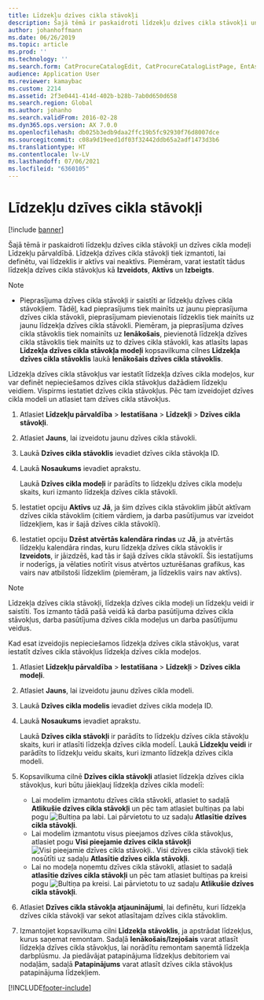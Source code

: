 ```yaml
---
title: Līdzekļu dzīves cikla stāvokļi
description: Šajā tēmā ir paskaidroti līdzekļu dzīves cikla stāvokļi un dzīves cikla modeļi Līdzekļu pārvaldībā.
author: johanhoffmann
ms.date: 06/26/2019
ms.topic: article
ms.prod: ''
ms.technology: ''
ms.search.form: CatProcureCatalogEdit, CatProcureCatalogListPage, EntAssetLifecycleModelStateNext, EntAssetObjectLifecycleState, EntAssetLifecycleStateUpdate, EntAssetObjectLifecycleModel
audience: Application User
ms.reviewer: kamaybac
ms.custom: 2214
ms.assetid: 2f3e0441-414d-402b-b28b-7ab0d650d658
ms.search.region: Global
ms.author: johanho
ms.search.validFrom: 2016-02-28
ms.dyn365.ops.version: AX 7.0.0
ms.openlocfilehash: db025b3edb9daa2ffc19b5fc92930f76d8007dce
ms.sourcegitcommit: c08a9d19eed1df03f32442ddb65a2adf1473d3b6
ms.translationtype: HT
ms.contentlocale: lv-LV
ms.lasthandoff: 07/06/2021
ms.locfileid: "6360105"
---
```

# <a name="asset-lifecycle-states"></a>Līdzekļu dzīves cikla stāvokļi

[!include [banner](../../includes/banner.md)]

 

Šajā tēmā ir paskaidroti līdzekļu dzīves cikla stāvokļi un dzīves cikla modeļi Līdzekļu pārvaldībā. Līdzekļa dzīves cikla stāvokļi tiek izmantoti, lai definētu, vai līdzeklis ir aktīvs vai neaktīvs. Piemēram, varat iestatīt tādus līdzekļa dzīves cikla stāvokļus kā **Izveidots**, **Aktīvs** un **Izbeigts**.

> [!NOTE]
> - Pieprasījuma dzīves cikla stāvokļi ir saistīti ar līdzekļu dzīves cikla stāvokļiem. Tādēļ, kad pieprasījums tiek mainīts uz jaunu pieprasījuma dzīves cikla stāvokli, pieprasījumam pievienotais līdzeklis tiek mainīts uz jaunu līdzekļa dzīves cikla stāvokli. Piemēram, ja pieprasījuma dzīves cikla stāvoklis tiek nomainīts uz **Ienākošais**, pievienotā līdzekļa dzīves cikla stāvoklis tiek mainīts uz to dzīves cikla stāvokli, kas atlasīts lapas **Līdzekļa dzīves cikla stāvokļa modeļi** kopsavilkuma cilnes **Līdzekļa dzīves cikla stāvoklis** laukā **Ienākošais dzīves cikla stāvoklis**. 


Līdzekļa dzīves cikla stāvokļus var iestatīt līdzekļa dzīves cikla modeļos, kur var definēt nepieciešamos dzīves cikla stāvokļus dažādiem līdzekļu veidiem. Vispirms iestatiet dzīves cikla stāvokļus. Pēc tam izveidojiet dzīves cikla modeli un atlasiet tam dzīves cikla stāvokļus.

1. Atlasiet **Līdzekļu pārvaldība** \> **Iestatīšana** \> **Līdzekļi** \> **Dzīves cikla stāvokļi**.
2. Atlasiet **Jauns**, lai izveidotu jaunu dzīves cikla stāvokli.
3. Laukā **Dzīves cikla stāvoklis** ievadiet dzīves cikla stāvokļa ID.
4. Laukā **Nosaukums** ievadiet aprakstu.

    Laukā **Dzīves cikla modeļi** ir parādīts to līdzekļu dzīves cikla modeļu skaits, kuri izmanto līdzekļa dzīves cikla stāvokli.

5. Iestatiet opciju **Aktīvs** uz **Jā**, ja šim dzīves cikla stāvoklim jābūt aktīvam dzīves cikla stāvoklim (citiem vārdiem, ja darba pasūtījumus var izveidot līdzekļiem, kas ir šajā dzīves cikla stāvoklī).
6. Iestatiet opciju **Dzēst atvērtās kalendāra rindas** uz **Jā**, ja atvērtās līdzekļu kalendāra rindas, kuru līdzekļa dzīves cikla stāvoklis ir **Izveidots**, ir jāizdzēš, kad tās ir šajā dzīves cikla stāvoklī. Šis iestatījums ir noderīgs, ja vēlaties notīrīt visus atvērtos uzturēšanas grafikus, kas vairs nav atbilstoši līdzeklim (piemēram, ja līdzeklis vairs nav aktīvs).

> [!NOTE]
> Līdzekļa dzīves cikla stāvokļi, līdzekļa dzīves cikla modeļi un līdzekļu veidi ir saistīti. Tos izmanto tādā pašā veidā kā darba pasūtījuma dzīves cikla stāvokļus, darba pasūtījuma dzīves cikla modeļus un darba pasūtījumu veidus. 


Kad esat izveidojis nepieciešamos līdzekļa dzīves cikla stāvokļus, varat iestatīt dzīves cikla stāvokļus līdzekļa dzīves cikla modeļos.

1. Atlasiet **Līdzekļu pārvaldība** \> **Iestatīšana** \> **Līdzekļi** \> **Dzīves cikla modeļi**.
2. Atlasiet **Jauns**, lai izveidotu jaunu dzīves cikla modeli.
3. Laukā **Dzīves cikla modelis** ievadiet dzīves cikla modeļa ID.
4. Laukā **Nosaukums** ievadiet aprakstu.

    Laukā **Dzīves cikla stāvokļi** ir parādīts to līdzekļu dzīves cikla stāvokļu skaits, kuri ir atlasīti līdzekļa dzīves cikla modelī. Laukā **Līdzekļu veidi** ir parādīts to līdzekļu veidu skaits, kuri izmanto līdzekļa dzīves cikla modeli.

5. Kopsavilkuma cilnē **Dzīves cikla stāvokļi** atlasiet līdzekļa dzīves cikla stāvokļus, kuri būtu jāiekļauj līdzekļa dzīves cikla modelī:

    - Lai modelim izmantotu dzīves cikla stāvokli, atlasiet to sadaļā **Atlikušie dzīves cikla stāvokļi** un pēc tam atlasiet bultiņas pa labi pogu ![Bultiņa pa labi.](media/15-setup-for-objects.png) Lai pārvietotu to uz sadaļu **Atlasītie dzīves cikla stāvokļi**.
    - Lai modelim izmantotu visus pieejamos dzīves cikla stāvokļus, atlasiet pogu **Visi pieejamie dzīves cikla stāvokļi** ![Visi pieejamie dzīves cikla stāvokļi.](media/20-setup-for-objects.png). Visi dzīves cikla stāvokļi tiek nosūtīti uz sadaļu **Atlasītie dzīves cikla stāvokļi**.
    - Lai no modeļa noņemtu dzīves cikla stāvokli, atlasiet to sadaļā **atlasītie dzīves cikla stāvokļi** un pēc tam atlasiet bultiņas pa kreisi pogu ![Bultiņa pa kreisi.](media/16-setup-for-objects.png) Lai pārvietotu to uz sadaļu **Atlikušie dzīves cikla stāvokļi**.

6. Atlasiet **Dzīves cikla stāvokļa atjauninājumi**, lai definētu, kuri līdzekļa dzīves cikla stāvokļi var sekot atlasītajam dzīves cikla stāvoklim.
7. Izmantojiet kopsavilkuma cilni **Līdzekļa stāvoklis**, ja apstrādat līdzekļus, kurus saņemat remontam. Sadaļā **Ienākošais/Izejošais** varat atlasīt līdzekļa dzīves cikla stāvokļus, lai norādītu remontam saņemtā līdzekļa darbplūsmu. Ja piedāvājat patapinājuma līdzekļus debitoriem vai nodaļām, sadaļā **Patapinājums** varat atlasīt dzīves cikla stāvokļus patapinājuma līdzekļiem.


[!INCLUDE[footer-include](../../../includes/footer-banner.md)]